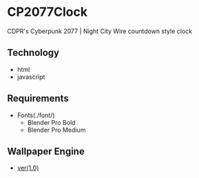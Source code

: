 # CP2077Clock
 CDPR's Cyberpunk 2077 | Night City Wire countdown style clock
## Technology
* html
* javascript

## Requirements
* Fonts(./font/)
  * Blender Pro Bold
  * Blender Pro Medium
  
## Wallpaper Engine
* [ver(1.0)](https://steamcommunity.com/sharedfiles/filedetails/?id=2248599927)